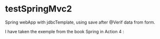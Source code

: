 # testSpringMvc2
Spring webApp with jdbcTemplate, using save after @Verif data from form. 

I have taken the exemple from the book Spring in Action 4 : 


